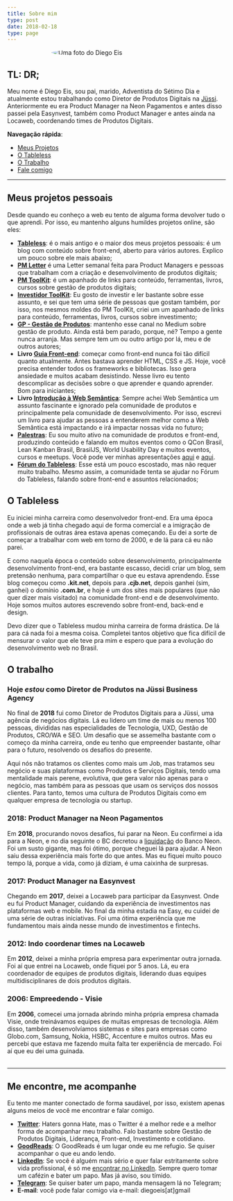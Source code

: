 ```yaml
---
title: Sobre mim
type: post
date: 2018-02-18
type: page
---
```


<img src="/images/avatar-2018.jpg" alt="Uma foto do Diego Eis" class="eis-avatar-about" style="border-radius: 50%; max-width: 300px; margin: 0 auto; display: block; ">

## TL: DR;

Meu nome é Diego Eis, sou pai, marido, Adventista do Sétimo Dia e atualmente estou trabalhando como Diretor de Produtos Digitais na [Jüssi](https://jussi.com.br/). Anteriormente eu era Product Manager na Neon Pagamentos e antes disso passei pela Easynvest, também como Product Manager e antes ainda na Locaweb, coordenando times de Produtos Digitais. 

**Navegação rápida**:

- [Meus Projetos](#meus-projetos-pessoais)
- [O Tableless](#o-tableless)
- [O Trabalho](#o-trabalho)
- [Fale comigo](#me-encontre-me-acompanhe)

---

## Meus projetos pessoais

Desde quando eu conheço a web eu tento de alguma forma devolver tudo o que aprendi. Por isso, eu mantenho alguns humildes projetos online, são eles:

- **[Tableless](https://tableless.com.br/)**: é o mais antigo e o maior dos meus projetos pessoais: é um blog com conteúdo sobre front-end, aberto para vários autores. Explico um pouco sobre ele mais abaixo;
- **[PM Letter](https://pmletter.email)** é uma Letter semanal feita para Product Managers e pessoas que trabalham com a criação e desenvolvimento de produtos digitais;
- **[PM ToolKit](http://pmtoolkit.work/)**: é um apanhado de links para conteúdo, ferramentas, livros, cursos sobre gestão de produtos digitais;
- **[Investidor ToolKit](https://investidor.netlify.com/)**: Eu gosto de investir e ler bastante sobre esse assunto, e sei que tem uma série de pessoas que gostam também, por isso, nos mesmos moldes do PM ToolKit, criei um um apanhado de links para conteúdo, ferramentas, livros, cursos sobre investimento;
- **[GP - Gestão de Produtos](https://medium.com/gestao-produtos)**: mantenho esse canal no Medium sobre gestão de produto. Ainda está bem parado, porque, né? Tempo a gente nunca arranja. Mas sempre tem um ou outro artigo por lá, meu e de outros autores;
- **Livro [Guia Front-end](https://www.casadocodigo.com.br/products/livro-guia-frontend)**: começar como front-end nunca foi tão difícil quanto atualmente. Antes bastava aprender HTML, CSS e JS. Hoje, você precisa entender todos os frameworks e bibliotecas. Isso gera ansiedade e muitos acabam desistindo. Nesse livro eu tento descomplicar as decisões sobre o que aprender e quando aprender. Bom para iniciantes;
- **Livro [Introdução à Web Semântica](https://www.casadocodigo.com.br/products/livro-web-semantica)**: Sempre achei Web Semântica um assunto fascinante e ignorado pela comunidade de produtos e principalmente pela comunidade de desenvolvimento. Por isso, escrevi um livro para ajudar as pessoas a entenderem melhor como a Web Semântica está impactando e irá impactar nossas vida no futuro;
- **[Palestras](https://speakerdeck.com/diegoeis)**: Eu sou muito ativo na comunidade de produtos e front-end, produzindo conteúdo e falando em muitos eventos como o QCon Brasil, Lean Kanban Brasil, BrasilJS, World Usability Day e muitos eventos, cursos e meetups. Você pode ver minhas apresentações [aqui](https://speakerdeck.com/diegoeis) e [aqui](https://www.slideshare.net/diegoeis).
- **[Fórum do Tableless](http://forum.tableless.com.br/)**: Esse está um pouco escostado, mas não requer muito trabalho. Mesmo assim, a comunidade tenta se ajudar no Fórum do Tableless, falando sobre front-end e assuntos relacionados;

## O Tableless

Eu iniciei minha carreira como desenvolvedor front-end. Era uma época onde a web já tinha chegado aqui de forma comercial e a imigração de profissionais de outras área estava apenas começando. Eu dei a sorte de começar a trabalhar com web em torno de 2000, e de lá para cá eu não parei. 

E como naquela época o conteúdo sobre desenvolvimento, principalmente desenvolvimento front-end, era bastante escasso, decidi criar um blog, sem pretensão nenhuma, para compartilhar o que eu estava aprendendo. Esse blog começou como **.kit.net**, depois para **.cjb.net**, depois ganhei (sim, ganhei) o domínio **.com.br**, e hoje é um dos sites mais populares (que não quer dizer mais visitado) na comunidade front-end e de desenvolvimento. Hoje somos muitos autores escrevendo sobre front-end, back-end e design.

Devo dizer que o Tableless mudou minha carreira de forma drástica. De lá para cá nada foi a mesma coisa. Completei tantos objetivo que fica difícil de mensurar o valor que ele teve pra mim e espero que para a evolução do desenvolvimento web no Brasil.

## O trabalho

### Hoje *estou* como Diretor de Produtos na Jüssi Business Agency

No final de **2018** fui como Diretor de Produtos Digitais para a Jüssi, uma agência de negócios digitais. Lá eu lidero um time de mais ou menos 100 pessoas, divididas nas especialidades de Tecnologia, UXD, Gestão de Produtos, CRO/WA e SEO. Um desafio que se assemelha bastante com o começo da minha carreira, onde eu tenho que empreender bastante, olhar para o futuro, resolvendo os desafios do presente.

Aqui nós não tratamos os clientes como mais um Job, mas tratamos seu negócio e suas plataformas como Produtos e Serviços Digitais, tendo uma mentalidade mais perene, evolutiva, que gera valor não apenas para o negócio, mas também para as pessoas que usam os serviços dos nossos clientes. Para tanto, temos uma cultura de Produtos Digitais como em qualquer empresa de tecnologia ou startup.

### 2018: Product Manager na Neon Pagamentos

Em **2018**, procurando novos desafios, fui parar na Neon. Eu confirmei a ida para a Neon, e no dia seguinte o BC decretou a [liquidação](https://www.valor.com.br/financas/5501911/bc-decreta-liquidacao-do-banco-neon) do Banco Neon. Foi um susto gigante, mas foi ótimo, porque cheguei lá para ajudar. A Neon saiu dessa experiência mais forte do que antes. Mas eu fiquei muito pouco tempo lá, porque a vida, como já diziam, é uma caixinha de surpresas.

### 2017: Product Manager na Easynvest

Chegando em **2017**, deixei a Locaweb para participar da Easynvest. Onde eu fui Product Manager, cuidando da experiência de investimentos nas plataformas web e mobile. No final da minha estadia na Easy, eu cuidei de uma série de outras iniciativas. Foi uma ótima experiência que me fundamentou mais ainda nesse mundo de investimentos e fintechs.

### 2012: Indo coordenar times na Locaweb

Em **2012**, deixei a minha própria empresa para experimentar outra jornada. Foi aí que entrei na Locaweb, onde fiquei por 5 anos. Lá, eu era coordenador de equipes de produtos digitais, liderando duas equipes multidisciplinares de dois produtos digitais.

### 2006: Empreedendo - Visie

Em **2006**, comecei uma jornada abrindo minha própria empresa chamada Visie, onde treinávamos equipes de muitas empresas de tecnologia. Além disso, também desenvolvíamos sistemas e sites para empresas como Globo.com, Samsung, Nokia, HSBC, Accenture e muitos outros. Mas eu percebi que estava me fazendo muita falta ter experiência de mercado. Foi aí que eu dei uma guinada.
<br>
<br>
<hr>

## Me encontre, me acompanhe

Eu tento me manter conectado de forma saudável, por isso, existem apenas alguns meios de você me encontrar e falar comigo.

- **[Twitter](https://twitter.com/diegoeis)**: Haters gonna Hate, mas o Twitter é a melhor rede e a melhor forma de acompanhar meu trabalho. Falo bastante sobre Gestão de Produtos Digitais, Liderança, Front-end, Investimento e cotidiano. 
- **[GoodReads](https://www.goodreads.com/author/show/14103843.Diego_Eis)**: O GoodReads é um lugar onde eu me refugio. Se quiser acompanhar o que eu ando lendo.
- **[LinkedIn](https://www.linkedin.com/in/diegoeis/)**: Se você é alguém mais sério e quer falar estritamente sobre vida profissional, é só me [encontrar no LinkedIn](https://www.linkedin.com/in/diegoeis/). Sempre quero tomar um cafézin e bater um papo. Mas já aviso, sou tímido.
- **[Telegram](https://t.me/diegoeis)**: Se quiser bater um papo, manda mensagem lá no Telegram;
- **E-mail**: você pode falar comigo via e-mail: diegoeis[at]gmail